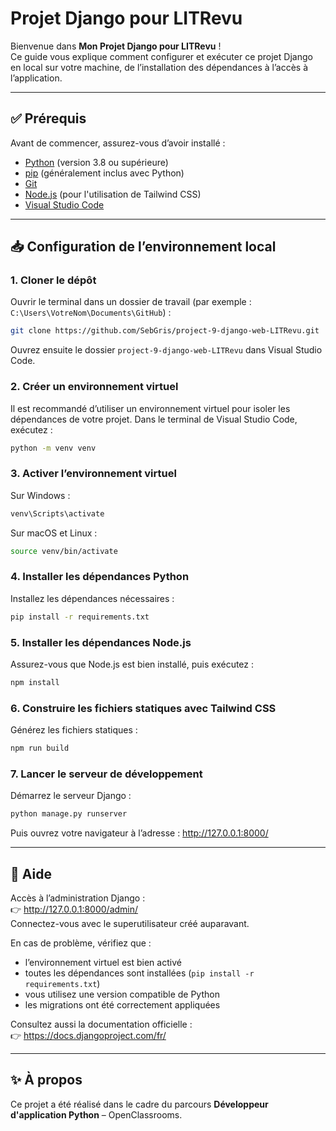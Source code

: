 # Projet Django pour LITRevu

Bienvenue dans **Mon Projet Django pour LITRevu** !  
Ce guide vous explique comment configurer et exécuter ce projet Django en local sur votre machine, de l’installation des dépendances à l’accès à l’application.

---

## ✅ Prérequis

Avant de commencer, assurez-vous d’avoir installé :

- [Python](https://www.python.org/downloads/) (version 3.8 ou supérieure)
- [pip](https://pip.pypa.io/en/stable/installation/) (généralement inclus avec Python)
- [Git](https://git-scm.com/downloads)
- [Node.js](https://nodejs.org/) (pour l'utilisation de Tailwind CSS)
- [Visual Studio Code](https://code.visualstudio.com/download)

---

## 📥 Configuration de l’environnement local

### 1. Cloner le dépôt

Ouvrir le terminal dans un dossier de travail (par exemple : `C:\Users\VotreNom\Documents\GitHub`) :
```bash
git clone https://github.com/SebGris/project-9-django-web-LITRevu.git
```
Ouvrez ensuite le dossier `project-9-django-web-LITRevu` dans Visual Studio Code.

### 2. Créer un environnement virtuel

Il est recommandé d’utiliser un environnement virtuel pour isoler les dépendances de votre projet.
Dans le terminal de Visual Studio Code, exécutez :
```bash
python -m venv venv
```

### 3. Activer l’environnement virtuel

Sur Windows :
```bash
venv\Scripts\activate
```
Sur macOS et Linux :
```bash
source venv/bin/activate
```

### 4. Installer les dépendances Python

Installez les dépendances nécessaires :
```bash
pip install -r requirements.txt
```

### 5. Installer les dépendances Node.js

Assurez-vous que Node.js est bien installé, puis exécutez :
```bash
npm install
```

### 6. Construire les fichiers statiques avec Tailwind CSS

Générez les fichiers statiques :
```bash
npm run build
```

### 7. Lancer le serveur de développement

Démarrez le serveur Django :
```bash
python manage.py runserver
```
Puis ouvrez votre navigateur à l’adresse : http://127.0.0.1:8000/

---

## 📄 Aide

Accès à l’administration Django :  
👉 http://127.0.0.1:8000/admin/  
Connectez-vous avec le superutilisateur créé auparavant.

En cas de problème, vérifiez que :

- l’environnement virtuel est bien activé
- toutes les dépendances sont installées (`pip install -r requirements.txt`)
- vous utilisez une version compatible de Python
- les migrations ont été correctement appliquées

Consultez aussi la documentation officielle :  
👉 https://docs.djangoproject.com/fr/

---

## ✨ À propos

Ce projet a été réalisé dans le cadre du parcours **Développeur d'application Python** – OpenClassrooms.